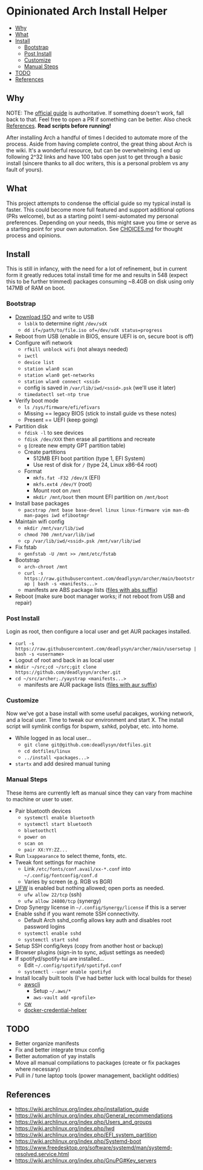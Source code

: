 # Opinionated Arch Install Helper

- [Why](#why)
- [What](#what)
- [Install](#install)
  - [Bootstrap](#bootstrap)
  - [Post Install](#post-install)
  - [Customize](#customize)
  - [Manual Steps](#manual-steps)
- [TODO](#todo)
- [References](#references)

## Why

NOTE: The [official guide](https://wiki.archlinux.org/index.php/installation_guide)
is authoritative. If something doesn't work, fall back to that. Feel free
to open a PR if something can be better. Also check [References](references).
**Read scripts before running!**

After installing Arch a handful of times I decided to automate more of
the process. Aside from having complete control, the great thing about Arch
is the wiki. It's a wonderful resource, but can be overwhelming. I end up following
2^32 links and have 100 tabs open just to get through a basic install
(sincere thanks to all doc writers, this is a personal problem vs any fault
of yours).

## What

This project attempts to condense the official guide so my typical install
is faster. This could become more full featured and support additional
options (PRs welcome), but as a starting point I semi-automated my
personal preferences. Depending on your needs, this might save you time
or serve as a starting point for your own automation.
See [CHOICES.md](https://github.com/deadlysyn/archer/blob/main/CHOICES.md)
for thought process and opinions.

## Install

This is still in infancy, with the need for a lot of refinement, but
in current form it greatly reduces total install time for me and results
in 548 (expect this to be further trimmed) packages consuming ~8.4GB on
disk using only 147MB of RAM on boot.

### Bootstrap

- [Download ISO](https://www.archlinux.org/download) and write to USB
  - `lsblk` to determine right `/dev/sdX`
  - `dd if=/path/to/file.iso of=/dev/sdX status=progress`
- Reboot from USB (enable in BIOS, ensure UEFI is on, secure boot is off)
- Configure wifi network
  - `rfkill unblock wifi` (not always needed)
  - `iwctl`
  - `device list`
  - `station wlan0 scan`
  - `station wlan0 get-networks`
  - `station wlan0 connect <ssid>`
  - config is saved in `/var/lib/iwd/<ssid>.psk` (we'll use it later)
  - `timedatectl set-ntp true`
- Verify boot mode
  - `ls /sys/firmware/efi/efivars`
  - Missing == legacy BIOS (stick to install guide vs these notes)
  - Present == UEFI (keep going)
- Partition disk
  - `fdisk -l` to see devices
  - `fdisk /dev/XXX` then erase all partitions and recreate
  - `g` (create new empty GPT partition table)
  - Create partitions
    - 512MB EFI boot partition (type 1, EFI System)
    - Use rest of disk for `/` (type 24, Linux x86-64 root)
  - Format
    - `mkfs.fat -F32 /dev/X` (EFI)
    - `mkfs.ext4 /dev/Y` (root)
    - Mount root on `/mnt`
    - `mkdir /mnt/boot` then mount EFI partition on `/mnt/boot`
- Install base packages
  - `pacstrap /mnt base base-devel linux linux-firmware vim man-db man-pages iwd efibootmgr`
- Maintain wifi config
  - `mkdir /mnt/var/lib/iwd`
  - `chmod 700 /mnt/var/lib/iwd`
  - `cp /var/lib/iwd/<ssid>.psk /mnt/var/lib/iwd`
- Fix fstab
  - `genfstab -U /mnt >> /mnt/etc/fstab`
- Bootstrap
  - `arch-chroot /mnt`
  - `curl -s https://raw.githubusercontent.com/deadlysyn/archer/main/bootstrap | bash -s <manifests...>`
  - manifests are ABS package lists ([files with abs suffix](https://github.com/deadlysyn/archer/tree/main/manifests))
- Reboot (make sure boot manager works; if not reboot from USB and repair)

### Post Install

Login as root, then configure a local user and get AUR packages installed.

- `curl -s https://raw.githubusercontent.com/deadlysyn/archer/main/usersetup | bash -s <username>`
- Logout of root and back in as local user
- `mkdir ~/src;cd ~/src;git clone https://github.com/deadlysyn/archer.git`
- `cd ~/src/archer;./yaystrap <manifests...>`
  - manifests are AUR package lists ([files with aur suffix](https://github.com/deadlysyn/archer/tree/main/manifests))

### Customize

Now we've got a base install with some useful pacakges, working network, and
a local user. Time to tweak our environment and start X. The install script
will symlink configs for bspwm, sxhkd, polybar, etc. into home.

- While logged in as local user...
  - `git clone git@github.com:deadlysyn/dotfiles.git`
  - `cd dotfiles/linux`
  - `../install <packages...>`
- `startx` and add desired manual tuning

### Manual Steps

These items are currently left as manual since they can vary from
machine to machine or user to user.

- Pair bluetooth devices
  - `systemctl enable bluetooth`
  - `systemctl start bluetooth`
  - `bluetoothctl`
  - `power on`
  - `scan on`
  - `pair XX:YY:ZZ...`
- Run `lxappearance` to select theme, fonts, etc.
- Tweak font settings for machine
  - Link `/etc/fonts/conf.avail/xx-*.conf` into `~/.config/fontconfig/conf.d`
  - Varies by screen (e.g. RGB vs BGR)
- [UFW](https://wiki.archlinux.org/index.php/Uncomplicated_Firewall) is enabled but nothing allowed; open ports as needed.
  - `ufw allow 22/tcp` (ssh)
  - `ufw allow 24800/tcp` (synergy)
- Drop Synergy license in `~/.config/Synergy/license` if this is a server
- Enable sshd if you want remote SSH connectivity.
  - Default Arch sshd_config allows key auth and disables root password logins
  - `systemctl enable sshd`
  - `systemctl start sshd`
- Setup SSH config/keys (copy from another host or backup)
- Browser plugins (sign-in to sync, adjust settings as needed)
- If spotifyd/spotify-tui are installed...
  - Edit `~/.config/spotifyd/spotifyd.conf`
  - `systemctl --user enable spotifyd`
- Install locally built tools (I've had better luck with local builds for these)
  - [awscli](https://docs.aws.amazon.com/cli/latest/userguide/install-cliv2-linux.html)
    - Setup `~/.aws/*`
    - `aws-vault add <profile>`
  - [cw](https://github.com/lucagrulla/cw)
  - [docker-credential-helper](https://github.com/docker/docker-credential-helpers)

## TODO

- Better organize manifests
- Fix and better integrate tmux config
- Better automation of yay installs
- Move all manual compilations to packages (create or fix packages where necessary)
- Pull in / tune laptop tools (power management, backlight oddities)

## References

- https://wiki.archlinux.org/index.php/installation_guide
- https://wiki.archlinux.org/index.php/General_recommendations
- https://wiki.archlinux.org/index.php/Users_and_groups
- https://wiki.archlinux.org/index.php/Iwd
- https://wiki.archlinux.org/index.php/EFI_system_partition
- https://wiki.archlinux.org/index.php/Systemd-boot
- https://www.freedesktop.org/software/systemd/man/systemd-resolved.service.html
- https://wiki.archlinux.org/index.php/GnuPG#Key_servers

